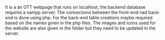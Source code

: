 It is a an OTT webpage that runs on localhost, the backend database requires a xampp server. The connections between the front-end nad back-end is done using php.
For the back-end table creations maybe required based on the names given in the php files.
The images and icons used for the website are also given in the folder but they need to be updated in the server.
